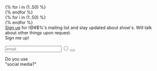 <div id="stars-1" class="stars infinite">
	{% for i in (1..50) %}
		<div class="star"></div>
	{% endfor %}
</div>
<div id="stars-2" class="stars infinite">
	{% for i in (1..50) %}
		<div class="star"></div>
	{% endfor %}
</div>

<div class="signup"><a href="#" onclick="event.preventDefault();$(this).next().toggleClass('active');">Sign up</a> for !@#$%'s mailing list and stay updated about show's. Will talk about other things upon request.
	<div id="signup-popup" class="popup windows">
		<div class="top">
			<div class="close"></div>
		</div>
		Sign me up!<br><br>
		<form id="contact-form"
			  class="contact-form"
			  action="https://formspree.io/f/xqkgpllv"
			  method="POST">
			<input type="email" name="email" class="input" placeholder="email" onfocus="this.placeholder = ''" onblur="this.placeholder = 'email'" validate="email">
		    <input type="hidden" name="message" value="sign me up for emails">
		    <input type="checkbox" name="contact_me_by_fax_only" value="1" tabindex="-1" autocomplete="off" class="honey">
		    <button type="submit" class="contact-form-button btn" value="-_-"></button>
		    <p class="contact-form-status"></p>
		</form>
	</div>
</div>

<p>Do you use<br>"social media?"</p>
<div data-aos="fade-up" data-aos-anchor="#contact" class="socials">
  <a class="fab icon-facebook" href="https://www.facebook.com/generalexpletive"></a>
  <a class="fab icon-instagram" href="https://www.instagram.com/____expletive/"></a>
  <a class="fab icon-soundcloud" href="https://soundcloud.com/generalexpletive"></a>
</div>